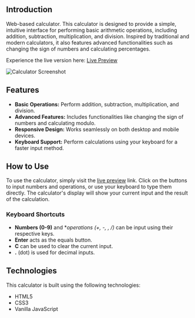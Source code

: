 ## Introduction

Web-based calculator. This calculator is designed to provide a simple, intuitive interface for performing basic arithmetic operations, including addition, subtraction, multiplication, and division. Inspired by traditional and modern calculators, it also features advanced functionalities such as changing the sign of numbers and calculating percentages. 

Experience the live version here: [Live Preview](https://lindestad.github.io/calculator/)

![Calculator Screenshot](https://github.com/lindestad/calculator/assets/99703478/b9606884-9ffc-4722-befe-2e2a91543fb6)

## Features

- **Basic Operations:** Perform addition, subtraction, multiplication, and division.
- **Advanced Features:** Includes functionalities like changing the sign of numbers and calculating modulo.
- **Responsive Design:** Works seamlessly on both desktop and mobile devices.
- **Keyboard Support:** Perform calculations using your keyboard for a faster input method.

## How to Use

To use the calculator, simply visit the [live preview](https://lindestad.github.io/calculator/) link. Click on the buttons to input numbers and operations, or use your keyboard to type them directly. The calculator's display will show your current input and the result of the calculation.

### Keyboard Shortcuts

- **Numbers (0-9)** and **operations (+, -, *, /)** can be input using their respective keys.
- **Enter** acts as the equals button.
- **C** can be used to clear the current input.
- **.** (dot) is used for decimal inputs.

## Technologies

This calculator is built using the following technologies:

- HTML5
- CSS3
- Vanilla JavaScript